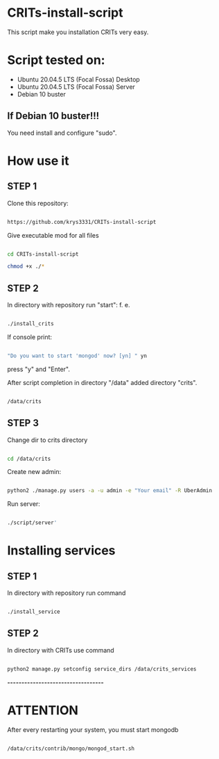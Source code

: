 # CRITs-install-script

This script make you installation CRITs very easy.

# Script tested on:

* Ubuntu 20.04.5 LTS (Focal Fossa) Desktop
* Ubuntu 20.04.5 LTS (Focal Fossa) Server
* Debian 10 buster

## If Debian 10 buster!!!

You need install and configure "sudo".

# How use it

## STEP 1

Clone this repository:
``` bash

https://github.com/krys3331/CRITs-install-script
```

Give executable mod for all files
``` bash

cd CRITs-install-script

chmod +x ./*

```

## STEP 2

In directory with repository run "start": f. e.
``` bash

./install_crits
````
If console print:
``` bash

"Do you want to start 'mongod' now? [yn] " yn

```
press "y" and "Enter".


After script completion in directory "/data" added directory "crits".
```bash

/data/crits
```


## STEP 3

Change dir to crits directory
```bash

cd /data/crits
```
Create new admin:
```bash

python2 ./manage.py users -a -u admin -e "Your email" -R UberAdmin
```

Run server:
```bash

./script/server'
```

# Installing services

## STEP 1

In directory with repository run command
```bash

./install_service
```
## STEP 2

In directory with CRITs use command
```bash

python2 manage.py setconfig service_dirs /data/crits_services
```
**----------------------------------**

# ATTENTION

After every restarting your system, you must start mongodb

```bash

/data/crits/contrib/mongo/mongod_start.sh
```
